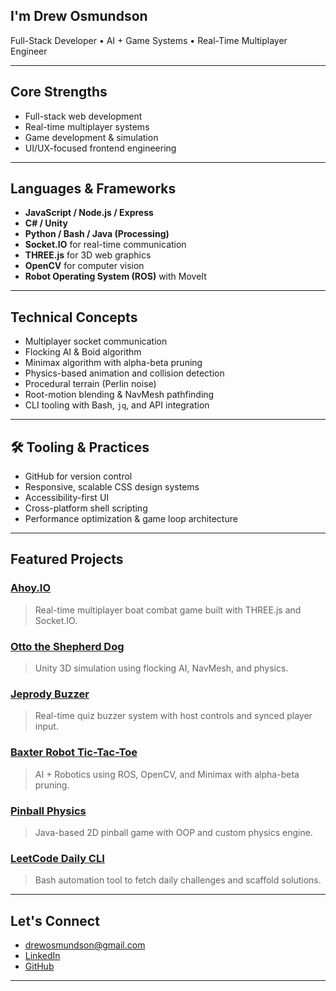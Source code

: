 ## I'm Drew Osmundson

Full-Stack Developer • AI + Game Systems • Real-Time Multiplayer Engineer

---



## Core Strengths

- Full-stack web development  
- Real-time multiplayer systems  
- Game development & simulation  
- UI/UX-focused frontend engineering

---

## Languages & Frameworks

- **JavaScript / Node.js / Express**  
- **C# / Unity**  
- **Python / Bash / Java (Processing)**  
- **Socket.IO** for real-time communication  
- **THREE.js** for 3D web graphics  
- **OpenCV** for computer vision  
- **Robot Operating System (ROS)** with MoveIt

---

## Technical Concepts

- Multiplayer socket communication  
- Flocking AI & Boid algorithm  
- Minimax algorithm with alpha-beta pruning  
- Physics-based animation and collision detection  
- Procedural terrain (Perlin noise)  
- Root-motion blending & NavMesh pathfinding  
- CLI tooling with Bash, `jq`, and API integration

---

## 🛠 Tooling & Practices

- GitHub for version control  
- Responsive, scalable CSS design systems  
- Accessibility-first UI  
- Cross-platform shell scripting  
- Performance optimization & game loop architecture

---

## Featured Projects

### [Ahoy.IO](#)
> Real-time multiplayer boat combat game built with THREE.js and Socket.IO.

### [Otto the Shepherd Dog](#)
> Unity 3D simulation using flocking AI, NavMesh, and physics.

### [Jeprody Buzzer](#)
> Real-time quiz buzzer system with host controls and synced player input.

### [Baxter Robot Tic-Tac-Toe](#)
> AI + Robotics using ROS, OpenCV, and Minimax with alpha-beta pruning.

### [Pinball Physics](#)
> Java-based 2D pinball game with OOP and custom physics engine.

### [LeetCode Daily CLI](#)
> Bash automation tool to fetch daily challenges and scaffold solutions.

---

## Let's Connect

<!--- Portfolio: [drewosmundson.dev](https://your-portfolio-url.com)  -->
- [drewosmundson@gmail.com](mailto:drewosmundson@gmail.com)  
- [LinkedIn](https://linkedin.com/in/drewosmundson)  
- [GitHub](https://github.com/drewosmundson)

---






<!--
**drewosmundson/drewosmundson** is a ✨ _special_ ✨ repository because its `README.md` (this file) appears on your GitHub profile.

Here are some ideas to get you started:

- 🔭 I’m currently working on ...
- 🌱 I’m currently learning ...
- 👯 I’m looking to collaborate on ...
- 🤔 I’m looking for help with ...
- 💬 Ask me about ...
- 📫 How to reach me: ...
- 😄 Pronouns: ...
- ⚡ Fun fact: ...
-->
